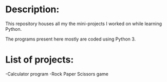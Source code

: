 # Description:
This repository houses all my the mini-projects I worked on while learning Python.

The programs present here mostly are coded using Python 3.

# List of projects:
-Calculator program
-Rock Paper Scissors game
